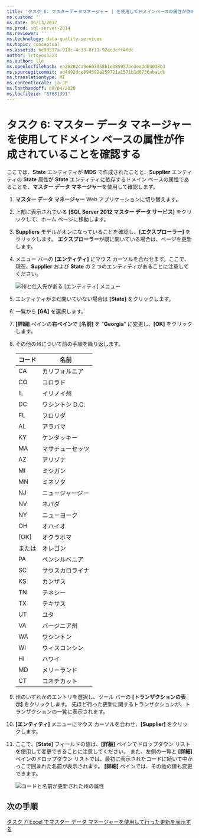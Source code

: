 ```yaml
---
title: 'タスク 6: マスターデータマネージャー | を使用してドメインベースの属性が作成されていることを確認するMicrosoft Docs'
ms.custom: ''
ms.date: 06/13/2017
ms.prod: sql-server-2014
ms.reviewer: ''
ms.technology: data-quality-services
ms.topic: conceptual
ms.assetid: 6e90517a-910c-4c33-8f11-92ac3cff4fdc
author: lrtoyou1223
ms.author: lle
ms.openlocfilehash: ea26202ca9e607058b1e385957be3ea3d04038b3
ms.sourcegitcommit: ad4d92dce894592a259721a1571b1d8736abacdb
ms.translationtype: MT
ms.contentlocale: ja-JP
ms.lasthandoff: 08/04/2020
ms.locfileid: "87631391"
---
```

# <a name="task-6-verify-that-the-domain-based-attribute-is-created-using-master-data-manager"></a>タスク 6: マスター データ マネージャーを使用してドメイン ベースの属性が作成されていることを確認する
  ここでは、**State** エンティティが **MDS** で作成されたことと、**Supplier** エンティティの **State** 属性が **State** エンティティに依存するドメイン ベースの属性であることを、**マスター データ マネージャー**を使用して確認します。

1.  **マスター データ マネージャー** Web アプリケーションに切り替えます。

2.  上部に表示されている **[SQL Server 2012 マスター データ サービス]** をクリックして、ホーム ページに移動します。

3.  **Suppliers** モデルがオンになっていることを確認し、**[エクスプローラー]** をクリックします。 **エクスプローラー**が既に開いている場合は、ページを更新します。

4.  メニュー バーの **[エンティティ]** にマウス カーソルを合わせます。ここで、現在、**Supplier** および **State** の 2 つのエンティティがあることに注意してください。

     ![州と仕入先がある [エンティティ] メニュー](../../2014/tutorials/media/et-verifythatthedbaiscreatedusingmdm-01.jpg "州と仕入先がある [エンティティ] メニュー")

5.  エンティティがまだ開いていない場合は **[State]** をクリックします。

6.  一覧から **[GA]** を選択します。

7.  **[詳細]** ペインの**右ペイン**で **[名前]** を "**Georgia**" に変更し、**[OK]** をクリックします。

8.  その他の州について前の手順を繰り返します。

    |コード|名前|
    |----------|----------|
    |CA|カリフォルニア|
    |CO|コロラド|
    |IL|イリノイ州|
    |DC|ワシントン D.C.|
    |FL|フロリダ|
    |AL|アラバマ|
    |KY|ケンタッキー|
    |MA|マサチューセッツ|
    |AZ|アリゾナ|
    |MI|ミシガン|
    |MN|ミネソタ|
    |NJ|ニュージャージー|
    |NV|ネバダ|
    |NY|ニューヨーク|
    |OH|オハイオ|
    |[OK]|オクラホマ|
    |または|オレゴン|
    |PA|ペンシルベニア|
    |SC|サウスカロライナ|
    |KS|カンザス|
    |TN|テネシー|
    |TX|テキサス|
    |UT|ユタ|
    |VA|バージニア州|
    |WA|ワシントン|
    |WI|ウィスコンシン|
    |HI|ハワイ|
    |MD|メリーランド|
    |CT|コネチカット|

9. 州のいずれかのエントリを選択し、ツール バーの **[トランザクションの表示]** をクリックします。 先ほど行った更新に関するトランザクションが、トランザクションの一覧に表示されます。

10. **[エンティティ]** メニューにマウス カーソルを合わせ、**[Supplier]** をクリックします。

11. ここで、**[State]** フィールドの値は、**[詳細]** ペインでドロップダウン リストを使用して変更できることに注意してください。 また、左側の一覧と **[詳細]** ペインのドロップダウン リストでは、最初に表示されたコードに続いて中かっこで囲まれた名前が表示されます。 **[詳細]** ペインでは、その他の値も変更できます。

     ![コードと名前が更新された州の属性](../../2014/tutorials/media/et-verifythatthedbaiscreatedusingmdm-02.jpg "コードと名前が更新された州の属性")

## <a name="next-step"></a>次の手順
 [タスク 7: Excel でマスター データ マネージャーを使用して行った更新を表示する](../../2014/tutorials/task-7-viewing-updates-made-using-master-data-manager-in-excel.md)


